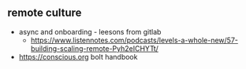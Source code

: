 
## remote culture

- async and onboarding - leesons from gitlab
	- https://www.listennotes.com/podcasts/levels-a-whole-new/57-building-scaling-remote-Pyh2eICHYTt/
- https://conscious.org bolt handbook